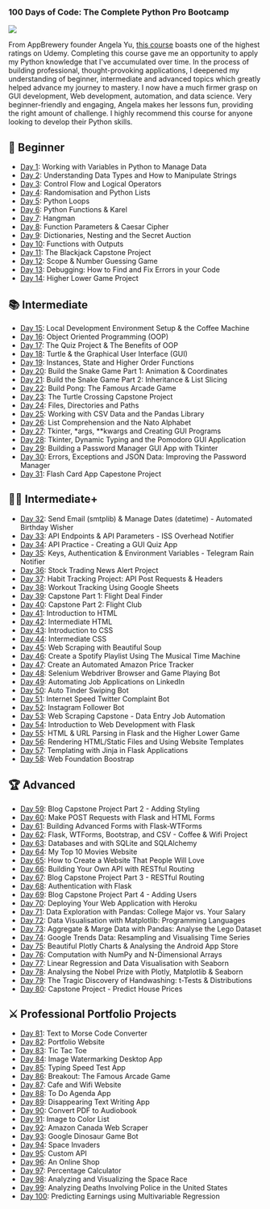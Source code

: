 ### 100 Days of Code: The Complete Python Pro Bootcamp ###
![](https://media.giphy.com/media/coxQHKASG60HrHtvkt/giphy.gif)


From AppBrewery founder Angela Yu, [this course](https://www.udemy.com/course/100-days-of-code/) boasts one of the highest ratings on Udemy. Completing this course gave me an opportunity to apply my Python knowledge that I've accumulated over time. In the process of building professional, thought-provoking applications, I deepened my understanding of beginner, intermediate and advanced topics which greatly helped advance my journey to mastery. I now have a much firmer grasp on GUI development, Web development, automation, and data science. Very beginner-friendly and engaging, Angela makes her lessons fun, providing the right amount of challenge. I highly recommend this course for anyone looking to develop their Python skills.

## 🔰 Beginner ##
* [Day 1](https://github.com/DanielMevs/100-Days-of-Code-Python/tree/main/Days/day1): Working with Variables in Python to Manage Data
* [Day 2](https://github.com/DanielMevs/100-Days-of-Code-Python/tree/main/Days/Day2): Understanding Data Types and How to Manipulate Strings
* [Day 3](https://github.com/DanielMevs/100-Days-of-Code-Python/tree/main/Days/Day3): Control Flow and Logical Operators
* [Day 4](https://github.com/DanielMevs/100-Days-of-Code-Python/tree/main/Days/Day4): Randomisation and Python Lists
* [Day 5](https://github.com/DanielMevs/100-Days-of-Code-Python/tree/main/Days/Day5): Python Loops
* [Day 6](https://github.com/DanielMevs/100-Days-of-Code-Python/tree/main/Days/Day6): Python Functions & Karel
* [Day 7](https://github.com/DanielMevs/100-Days-of-Code-Python/tree/main/Days/Day7): Hangman
* [Day 8](https://github.com/DanielMevs/100-Days-of-Code-Python/tree/main/Days/Day8): Function Parameters & Caesar Cipher
* [Day 9](https://github.com/DanielMevs/100-Days-of-Code-Python/tree/main/Days/day9): Dictionaries, Nesting and the Secret Auction
* [Day 10](https://github.com/DanielMevs/100-Days-of-Code-Python/tree/main/Days/day10): Functions with Outputs
* [Day 11](https://github.com/DanielMevs/100-Days-of-Code-Python/tree/main/Days/day11): The Blackjack Capstone Project
* [Day 12](https://github.com/DanielMevs/100-Days-of-Code-Python/tree/main/Days/day12): Scope & Number Guessing Game
* [Day 13](https://github.com/DanielMevs/100-Days-of-Code-Python/tree/main/Days/day13): Debugging: How to Find and Fix Errors in your Code
* [Day 14](https://github.com/DanielMevs/100-Days-of-Code-Python/tree/main/Days/day14): Higher Lower Game Project
  
## 📚 Intermediate
* [Day 15](https://github.com/DanielMevs/100-Days-of-Code-Python/tree/main/Days/day15): Local Development Environment Setup & the Coffee Machine
* [Day 16](https://github.com/DanielMevs/100-Days-of-Code-Python/tree/main/Days/day16): Object Oriented Programming (OOP)
* [Day 17](https://github.com/DanielMevs/100-Days-of-Code-Python/tree/main/Days/day17): The Quiz Project & The Benefits of OOP
* [Day 18](https://github.com/DanielMevs/100-Days-of-Code-Python/tree/main/Days/day18): Turtle & the Graphical User Interface (GUI)
* [Day 19](https://github.com/DanielMevs/100-Days-of-Code-Python/tree/main/Days/day19): Instances, State and Higher Order Functions
* [Day 20](https://github.com/DanielMevs/100-Days-of-Code-Python/tree/main/Days/day20): Build the Snake Game Part 1: Animation & Coordinates
* [Day 21](https://github.com/DanielMevs/100-Days-of-Code-Python/tree/main/Days/day21): Build the Snake Game Part 2: Inheritance & List Slicing
* [Day 22](https://github.com/DanielMevs/100-Days-of-Code-Python/tree/main/Days/day22): Build Pong: The Famous Arcade Game
* [Day 23](https://github.com/DanielMevs/100-Days-of-Code-Python/tree/main/Days/day23): The Turtle Crossing Capstone Project
* [Day 24](https://github.com/DanielMevs/100-Days-of-Code-Python/tree/main/Days/day24): Files, Directories and Paths
* [Day 25](https://github.com/DanielMevs/100-Days-of-Code-Python/tree/main/Days/day25): Working with CSV Data and the Pandas Library
* [Day 26](https://github.com/DanielMevs/100-Days-of-Code-Python/tree/main/Days/day26): List Comprehension and the Nato Alphabet
* [Day 27](https://github.com/DanielMevs/100-Days-of-Code-Python/tree/main/Days/day27): Tkinter, *args, **kwargs and Creating GUI Programs
* [Day 28](https://github.com/DanielMevs/100-Days-of-Code-Python/tree/main/Days/day28): Tkinter, Dynamic Typing and the Pomodoro GUI Application
* [Day 29](https://github.com/DanielMevs/100-Days-of-Code-Python/tree/main/Days/day29): Building a Password Manager GUI App with Tkinter
* [Day 30](https://github.com/DanielMevs/100-Days-of-Code-Python/tree/main/Days/day30): Errors, Exceptions and JSON Data: Improving the Password Manager
* [Day 31](https://github.com/DanielMevs/100-Days-of-Code-Python/tree/main/Days/day31): Flash Card App Capestone Project
  
## 👨‍💻 Intermediate+
* [Day 32](https://github.com/DanielMevs/100-Days-of-Code-Python/tree/main/Days/day32): Send Email (smtplib) & Manage Dates (datetime) - Automated Birthday Wisher
* [Day 33](https://github.com/DanielMevs/100-Days-of-Code-Python/tree/main/Days/day33): API Endpoints & API Parameters - ISS Overhead Notifier
* [Day 34](https://github.com/DanielMevs/100-Days-of-Code-Python/tree/main/Days/day34): API Practice - Creating a GUI Quiz App
* [Day 35](https://github.com/DanielMevs/100-Days-of-Code-Python/tree/main/Days/day35): Keys, Authentication & Environment Variables - Telegram Rain Notifier
* [Day 36](https://github.com/DanielMevs/100-Days-of-Code-Python/tree/main/Days/day36): Stock Trading News Alert Project
* [Day 37](https://github.com/DanielMevs/100-Days-of-Code-Python/tree/main/Days/day37): Habit Tracking Project: API Post Requests & Headers
* [Day 38](https://github.com/DanielMevs/100-Days-of-Code-Python/tree/main/Days/day38): Workout Tracking Using Google Sheets
* [Day 39](https://github.com/DanielMevs/100-Days-of-Code-Python/tree/main/Days/day39): Capstone Part 1: Flight Deal Finder
* [Day 40](https://github.com/DanielMevs/100-Days-of-Code-Python/tree/main/Days/day40): Capstone Part 2: Flight Club
* [Day 41](https://github.com/DanielMevs/100-Days-of-Code-Python/tree/main/Days/day41): Introduction to HTML
* [Day 42](https://github.com/DanielMevs/100-Days-of-Code-Python/tree/main/Days/day42): Intermediate HTML
* [Day 43](https://github.com/DanielMevs/100-Days-of-Code-Python/tree/main/Days/day43): Introduction to CSS
* [Day 44](https://github.com/DanielMevs/100-Days-of-Code-Python/tree/main/Days/day44): Intermediate CSS
* [Day 45](https://github.com/DanielMevs/100-Days-of-Code-Python/tree/main/Days/day45): Web Scraping with Beautiful Soup
* [Day 46](https://github.com/DanielMevs/100-Days-of-Code-Python/tree/main/Days/day46): Create a Spotify Playlist Using The Musical Time Machine
* [Day 47](https://github.com/DanielMevs/100-Days-of-Code-Python/tree/main/Days/day47): Create an Automated Amazon Price Tracker
* [Day 48](https://github.com/DanielMevs/100-Days-of-Code-Python/tree/main/Days/day48): Selenium Webdriver Browser and Game Playing Bot
* [Day 49](https://github.com/DanielMevs/100-Days-of-Code-Python/tree/main/Days/day49): Automating Job Applications on LinkedIn
* [Day 50](https://github.com/DanielMevs/100-Days-of-Code-Python/tree/main/Days/day50): Auto Tinder Swiping Bot
* [Day 51](https://github.com/DanielMevs/100-Days-of-Code-Python/tree/main/Days/day51): Internet Speed Twitter Complaint Bot
* [Day 52](https://github.com/DanielMevs/100-Days-of-Code-Python/tree/main/Days/day52): Instagram Follower Bot
* [Day 53](https://github.com/DanielMevs/100-Days-of-Code-Python/tree/main/Days/day53): Web Scraping Capstone - Data Entry Job Automation
* [Day 54](https://github.com/DanielMevs/100-Days-of-Code-Python/tree/main/Days/day54): Introduction to Web Development with Flask
* [Day 55](https://github.com/DanielMevs/100-Days-of-Code-Python/tree/main/Days/day55): HTML & URL Parsing in Flask and the Higher Lower Game
* [Day 56](https://github.com/DanielMevs/100-Days-of-Code-Python/tree/main/Days/day56): Rendering HTML/Static Files and Using Website Templates
* [Day 57](https://github.com/DanielMevs/100-Days-of-Code-Python/tree/main/Days/day57): Templating with Jinja in Flask Applications
* [Day 58](https://github.com/DanielMevs/100-Days-of-Code-Python/tree/main/Days/day58): Web Foundation Boostrap
  
## 🏆 Advanced
* [Day 59](https://github.com/DanielMevs/100-Days-of-Code-Python/tree/main/Days/day59): Blog Capstone Project Part 2 - Adding Styling
* [Day 60](https://github.com/DanielMevs/100-Days-of-Code-Python/tree/main/Days/day60): Make POST Requests with Flask and HTML Forms
* [Day 61](https://github.com/DanielMevs/100-Days-of-Code-Python/tree/main/Days/day61): Building Advanced Forms with Flask-WTForms
* [Day 62](https://github.com/DanielMevs/100-Days-of-Code-Python/tree/main/Days/day62): Flask, WTForms, Bootstrap, and CSV - Coffee & Wifi Project
* [Day 63](https://github.com/DanielMevs/100-Days-of-Code-Python/tree/main/Days/day63): Databases and with SQLite and SQLAlchemy
* [Day 64](https://github.com/DanielMevs/100-Days-of-Code-Python/tree/main/Days/day64): My Top 10 Movies Website
* [Day 65](https://github.com/DanielMevs/100-Days-of-Code-Python/tree/main/Days/day65): How to Create a Website That People Will Love
* [Day 66](https://github.com/DanielMevs/100-Days-of-Code-Python/tree/main/Days/day66): Building Your Own API with RESTful Routing
* [Day 67](https://github.com/DanielMevs/100-Days-of-Code-Python/tree/main/Days/day67): Blog Capstone Project Part 3 - RESTful Routing
* [Day 68](https://github.com/DanielMevs/100-Days-of-Code-Python/tree/main/Days/day68): Authentication with Flask
* [Day 69](https://github.com/DanielMevs/100-Days-of-Code-Python/tree/main/Days/day69): Blog Capstone Project Part 4 - Adding Users
* [Day 70](https://github.com/DanielMevs/100-Days-of-Code-Python/tree/main/Days/day70): Deploying Your Web Application with Heroku
* [Day 71](https://github.com/DanielMevs/100-Days-of-Code-Python/tree/main/Days/day71): Data Exploration with Pandas: College Major vs. Your Salary
* [Day 72](https://github.com/DanielMevs/100-Days-of-Code-Python/tree/main/Days/day72): Data Visualisation with Matplotlib: Programming Languages
* [Day 73](https://github.com/DanielMevs/100-Days-of-Code-Python/tree/main/Days/day73): Aggregate & Marge Data with Pandas: Analyse the Lego Dataset
* [Day 74](https://github.com/DanielMevs/100-Days-of-Code-Python/tree/main/Days/day74): Google Trends Data: Resampling and Visualising Time Series
* [Day 75](https://github.com/DanielMevs/100-Days-of-Code-Python/tree/main/Days/day75): Beautiful Plotly Charts & Analysing the Android App Store
* [Day 76](https://github.com/DanielMevs/100-Days-of-Code-Python/tree/main/Days/day76): Computation with NumPy and N-Dimensional Arrays
* [Day 77](https://github.com/DanielMevs/100-Days-of-Code-Python/tree/main/Days/day77): Linear Regression and Data Visualisation with Seaborn
* [Day 78](https://github.com/DanielMevs/100-Days-of-Code-Python/tree/main/Days/day78): Analysing the Nobel Prize with Plotly, Matplotlib & Seaborn
* [Day 79](https://github.com/DanielMevs/100-Days-of-Code-Python/tree/main/Days/day79): The Tragic Discovery of Handwashing: t-Tests & Distributions
* [Day 80](https://github.com/DanielMevs/100-Days-of-Code-Python/tree/main/Days/day80): Capstone Project - Predict House Prices

## ⚔ Professional Portfolio Projects
* [Day 81](https://github.com/DanielMevs/100-Days-of-Code-Python/tree/main/Days/day81): Text to Morse Code Converter
* [Day 82](https://github.com/DanielMevs/100-Days-of-Code-Python/tree/main/Days/day82): Portfolio Website
* [Day 83](https://github.com/DanielMevs/100-Days-of-Code-Python/tree/main/Days/day83): Tic Tac Toe
* [Day 84](https://github.com/DanielMevs/100-Days-of-Code-Python/tree/main/Days/day84): Image Watermarking Desktop App
* [Day 85](https://github.com/DanielMevs/100-Days-of-Code-Python/tree/main/Days/day85): Typing Speed Test App
* [Day 86](https://github.com/DanielMevs/100-Days-of-Code-Python/tree/main/Days/day86): Breakout: The Famous Arcade Game
* [Day 87](https://github.com/DanielMevs/100-Days-of-Code-Python/tree/main/Days/day87): Cafe and Wifi Website
* [Day 88](https://github.com/DanielMevs/100-Days-of-Code-Python/tree/main/Days/day88): To Do Agenda App
* [Day 89](https://github.com/DanielMevs/100-Days-of-Code-Python/tree/main/Days/day89): Disappearing Text Writing App
* [Day 90](https://github.com/DanielMevs/100-Days-of-Code-Python/tree/main/Days/day90): Convert PDF to Audiobook
* [Day 91](https://github.com/DanielMevs/100-Days-of-Code-Python/tree/main/Days/day91): Image to Color List
* [Day 92](https://github.com/DanielMevs/100-Days-of-Code-Python/tree/main/Days/day92): Amazon Canada Web Scraper
* [Day 93](https://github.com/DanielMevs/100-Days-of-Code-Python/tree/main/Days/day93): Google Dinosaur Game Bot
* [Day 94](https://github.com/DanielMevs/100-Days-of-Code-Python/tree/main/Days/day94): Space Invaders
* [Day 95](https://github.com/DanielMevs/100-Days-of-Code-Python/tree/main/Days/day95): Custom API
* [Day 96](https://github.com/DanielMevs/100-Days-of-Code-Python/tree/main/Days/day96): An Online Shop
* [Day 97](https://github.com/DanielMevs/100-Days-of-Code-Python/tree/main/Days/day97): Percentage Calculator
* [Day 98](https://github.com/DanielMevs/100-Days-of-Code-Python/tree/main/Days/day98): Analyzing and Visualizing the Space Race
* [Day 99](https://github.com/DanielMevs/100-Days-of-Code-Python/tree/main/Days/day99): Analyzing Deaths Involving Police in the United States
* [Day 100](https://github.com/DanielMevs/100-Days-of-Code-Python/tree/main/Days/day100): Predicting Earnings using Multivariable Regression
